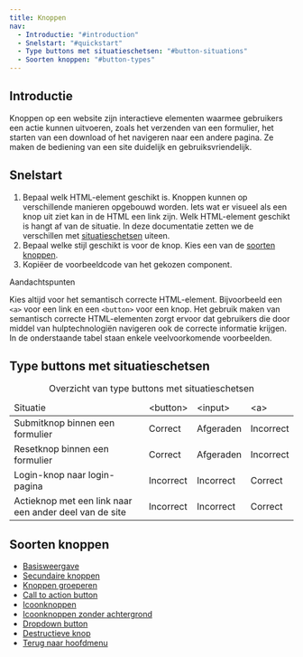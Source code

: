 ```yaml
---
title: Knoppen
nav:
  - Introductie: "#introduction"
  - Snelstart: "#quickstart"
  - Type buttons met situatieschetsen: "#button-situations"
  - Soorten knoppen: "#button-types"
---
```


<h2 id="introduction">Introductie</h2>

Knoppen op een website zijn interactieve elementen waarmee gebruikers een actie kunnen uitvoeren, zoals het verzenden van een formulier, het starten van een download of het navigeren naar een andere pagina. Ze maken de bediening van een site duidelijk en gebruiksvriendelijk.

<h2 id="quickstart">Snelstart</h2>

1. Bepaal welk HTML-element geschikt is. Knoppen kunnen op verschillende
   manieren opgebouwd worden. Iets wat er visueel als een knop uit ziet kan in
   de HTML een link zijn. Welk HTML-element geschikt is hangt af van de
   situatie. In deze documentatie zetten we de verschillen met
   [situatieschetsen](#button-situations) uiteen.
2. Bepaal welke stijl geschikt is voor de knop. Kies een van de
   [soorten knoppen](#button-types).
3. Kopiëer de voorbeeldcode van het gekozen component.

<div class="explanation" role="group" aria-label="Toelichting">
  <span>Aandachtspunten</span>
  <p>
    Kies altijd voor het semantisch correcte HTML-element. Bijvoorbeeld een
    <code>&lt;a&gt;</code> voor een link en een <code>&lt;button&gt;</code>
    voor een knop. Het gebruik maken van semantisch correcte HTML-elementen
    zorgt ervoor dat gebruikers die door middel van hulptechnologiën navigeren
    ook de correcte informatie krijgen. In de onderstaande tabel staan enkele
    veelvoorkomende voorbeelden.
  </p>
</div>

<h2 id="button-situations">Type buttons met situatieschetsen</h2>

<div class="horizontal-scroll">
  <table>
    <caption> Overzicht van type buttons met situatieschetsen </caption>
    <thead>
      <tr>
        <td>Situatie</td>
        <td>&lt;button&gt;</td>
        <td>&lt;input&gt;</td>
        <td>&lt;a&gt;</td>
      </tr>
    </thead>
    <tbody>
      <tr>
        <td>Submitknop binnen een formulier</td>
        <td class="confirmation">Correct</td>
        <td class="warning">Afgeraden</td>
        <td class="error">Incorrect</td>
      </tr>
      <tr>
        <td>Resetknop binnen een formulier</td>
        <td class="confirmation">Correct</td>
        <td class="warning">Afgeraden</td>
        <td class="error">Incorrect</td>
      </tr>
      <tr>
        <td>Login-knop naar login-pagina</td>
        <td class="error">Incorrect</td>
        <td class="error">Incorrect</td>
        <td class="confirmation">Correct</td>
      </tr>
      <tr>
        <td>Actieknop met een link naar een ander deel van de site</td>
        <td class="error">Incorrect</td>
        <td class="error">Incorrect</td>
        <td class="confirmation">Correct</td>
      </tr>
    </tbody>
  </table>
</div>

<h2 id="button-types">Soorten knoppen</h2>

- [Basisweergave]({base}/library/components/button/button-base)
- [Secundaire knoppen]({base}/library/components/button/button-secondary)
- [Knoppen groeperen]({base}/library/components/button/button-container)
- [Call to action button]({base}/library/components/button/call-to-action)
- [Icoonknoppen]({base}/library/components/button/icon)
- [Icoonknoppen zonder achtergrond]({base}/library/components/button/button-icon-only)
- [Dropdown button]({base}/library/components/button/button-dropdown)
- [Destructieve knop]({base}/library/components/button/button-destructive)
- [Terug naar hoofdmenu]({base}/library/components/button/button-to-top)

